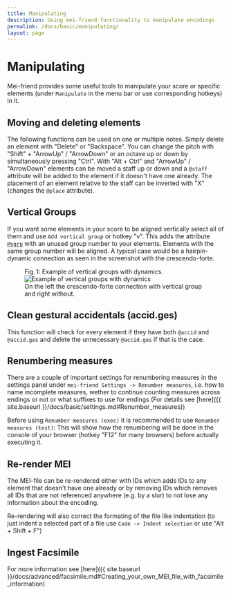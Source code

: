 ```yaml
---
title: Manipulating
description: Using mei-friend functionality to manipulate encodings
permalink: /docs/basic/manipulating/
layout: page
---
```

# Manipulating

Mei-friend provides some useful tools to manipulate your score or specific elements (under `Manipulate` in the menu bar or use corresponding hotkeys) in it. 

## Moving and deleting elements

The following functions can be used on one or multiple notes. Simply delete an element with "Delete" or "Backspace". You can change the pitch with "Shift" + "ArrowUp" / "ArrowDown" or an octave up or down by simultaneously pressing "Ctrl".
With "Alt + Ctrl" and "ArrowUp" / "ArrowDown" elements can be moved a staff up or down and a `@staff` attribute will be added to the element if it doesn't have one already. The placement of an element relative to the staff can be inverted with "X" (changes the `@place` attribute).

## Vertical Groups

If you want some elements in your score to be aligned vertically select all of them and use `Add vertical group` or hotkey "v". This adds the attribute [`@vgrp`](https://music-encoding.org/guidelines/v4/attribute-classes/att.verticalgroup.html) with an unused group number to your elements. Elements with the same group number will be aligned. A typical case would be a hairpin-dynamic connection as seen in the screenshot with the crescendo-forte. 

<figure class="figure">
    <div class="figure-title">Fig.&thinsp;1: Example of vertical groups with dynamics.</div>
        <img class="figure-img" src="{{ site.baseurl }}/assets/img/manipulating/vgrps.PNG" 
            alt="Example of vertical groups with dynamics" />
    <figcaption class="figure-caption">On the left the crescendo-forte connection with vertical group and right without.</figcaption>
</figure>

## Clean gestural accidentals (accid.ges)

This function will check for every element if they have both `@accid` and `@accid.ges` and delete the unnecessary `@accid.ges` if that is the case.

## Renumbering measures

There are a couple of important settings for renumbering measures in the settings panel under `mei-friend Settings -> Renumber measures`, i.e. how to name incomplete measures, wether to continue counting measures across endings or not or what suffixes to use for endings (For details see [here]({{ site.baseurl }}/docs/basic/settings.md#Renumber_measures))

Before using `Renumber measures (exec)` it is recommended to use `Renumber measures (test)`: This will show how the renumbering will be done in the console of your browser (hotkey "F12" for many browsers) before actually executing it.

## Re-render MEI

The MEI-file can be re-rendered either with IDs which adds IDs to any element that doesn't have one already or by removing IDs which removes all IDs that are not referenced anywhere (e.g. by a slur) to not lose any information about the encoding.

Re-rendering will also correct the formating of the file like indentation (to just indent a selected part of a file use `Code -> Indent selection` or use "Alt + Shift + F")

## Ingest Facsimile

For more information see [here]({{ site.baseurl }}/docs/advanced/facsimile.md#Creating_your_own_MEI_file_with_facsimile_information)